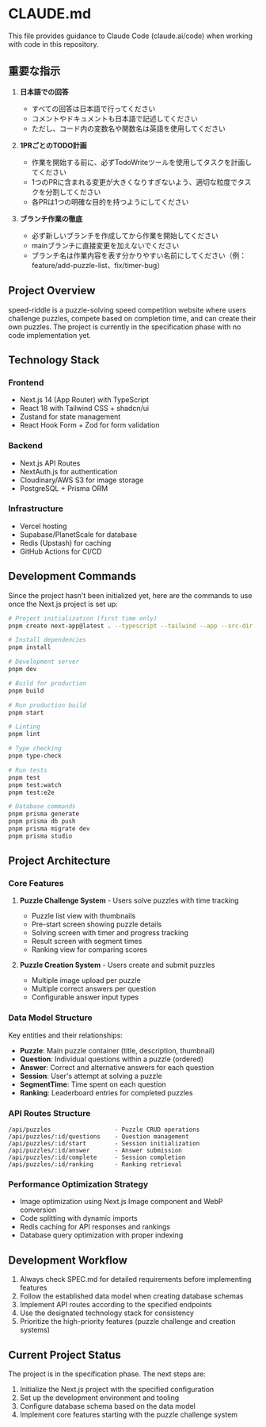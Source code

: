 # CLAUDE.md

This file provides guidance to Claude Code (claude.ai/code) when working with code in this repository.

## 重要な指示

1. **日本語での回答**
   - すべての回答は日本語で行ってください
   - コメントやドキュメントも日本語で記述してください
   - ただし、コード内の変数名や関数名は英語を使用してください

2. **1PRごとのTODO計画**
   - 作業を開始する前に、必ずTodoWriteツールを使用してタスクを計画してください
   - 1つのPRに含まれる変更が大きくなりすぎないよう、適切な粒度でタスクを分割してください
   - 各PRは1つの明確な目的を持つようにしてください

3. **ブランチ作業の徹底**
   - 必ず新しいブランチを作成してから作業を開始してください
   - mainブランチに直接変更を加えないでください
   - ブランチ名は作業内容を表す分かりやすい名前にしてください（例：feature/add-puzzle-list、fix/timer-bug）

## Project Overview

speed-riddle is a puzzle-solving speed competition website where users challenge puzzles, compete based on completion time, and can create their own puzzles. The project is currently in the specification phase with no code implementation yet.

## Technology Stack

### Frontend
- Next.js 14 (App Router) with TypeScript
- React 18 with Tailwind CSS + shadcn/ui
- Zustand for state management
- React Hook Form + Zod for form validation

### Backend
- Next.js API Routes
- NextAuth.js for authentication
- Cloudinary/AWS S3 for image storage
- PostgreSQL + Prisma ORM

### Infrastructure
- Vercel hosting
- Supabase/PlanetScale for database
- Redis (Upstash) for caching
- GitHub Actions for CI/CD

## Development Commands

Since the project hasn't been initialized yet, here are the commands to use once the Next.js project is set up:

```bash
# Project initialization (first time only)
pnpm create next-app@latest . --typescript --tailwind --app --src-dir --import-alias "@/*"

# Install dependencies
pnpm install

# Development server
pnpm dev

# Build for production
pnpm build

# Run production build
pnpm start

# Linting
pnpm lint

# Type checking
pnpm type-check

# Run tests
pnpm test
pnpm test:watch
pnpm test:e2e

# Database commands
pnpm prisma generate
pnpm prisma db push
pnpm prisma migrate dev
pnpm prisma studio
```

## Project Architecture

### Core Features

1. **Puzzle Challenge System** - Users solve puzzles with time tracking
   - Puzzle list view with thumbnails
   - Pre-start screen showing puzzle details
   - Solving screen with timer and progress tracking
   - Result screen with segment times
   - Ranking view for comparing scores

2. **Puzzle Creation System** - Users create and submit puzzles
   - Multiple image upload per puzzle
   - Multiple correct answers per question
   - Configurable answer input types

### Data Model Structure

Key entities and their relationships:
- **Puzzle**: Main puzzle container (title, description, thumbnail)
- **Question**: Individual questions within a puzzle (ordered)
- **Answer**: Correct and alternative answers for each question
- **Session**: User's attempt at solving a puzzle
- **SegmentTime**: Time spent on each question
- **Ranking**: Leaderboard entries for completed puzzles

### API Routes Structure

```
/api/puzzles                  - Puzzle CRUD operations
/api/puzzles/:id/questions    - Question management
/api/puzzles/:id/start        - Session initialization
/api/puzzles/:id/answer       - Answer submission
/api/puzzles/:id/complete     - Session completion
/api/puzzles/:id/ranking      - Ranking retrieval
```

### Performance Optimization Strategy

- Image optimization using Next.js Image component and WebP conversion
- Code splitting with dynamic imports
- Redis caching for API responses and rankings
- Database query optimization with proper indexing

## Development Workflow

1. Always check SPEC.md for detailed requirements before implementing features
2. Follow the established data model when creating database schemas
3. Implement API routes according to the specified endpoints
4. Use the designated technology stack for consistency
5. Prioritize the high-priority features (puzzle challenge and creation systems)

## Current Project Status

The project is in the specification phase. The next steps are:
1. Initialize the Next.js project with the specified configuration
2. Set up the development environment and tooling
3. Configure database schema based on the data model
4. Implement core features starting with the puzzle challenge system